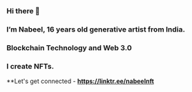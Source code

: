 ### Hi there 👋

### I’m Nabeel, 16 years old generative artist from India.

### Blockchain Technology and Web 3.0

### I create NFTs.

**Let's get connected - **https://linktr.ee/nabeelnft**
